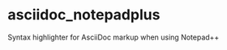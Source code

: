 asciidoc_notepadplus
====================

Syntax highlighter for AsciiDoc markup when using Notepad++
